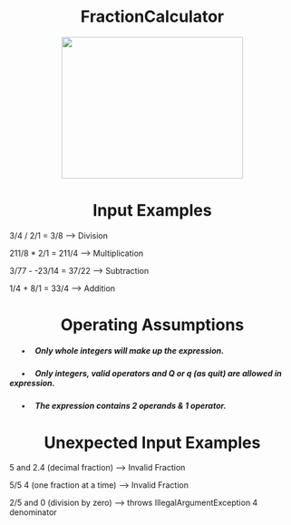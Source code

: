 <!DOCTYPE html>
<html lang="en">
<head>
  <meta charset="UTF-8">
</head>
<body>
<h1 align="center">FractionCalculator</h1>
<p align="center"><img src="https://media3.giphy.com/media/3o6MbseSY3SjTcjIyc/giphy.gif?cid=ecf05e472ut95g5vewhy6reolh84kawz2wfrrcod95a1uyuu&rid=giphy.gif&ct=g" width="320" height="250"/></p>
<h1 align="center">Input Examples</h1>

3/4 / 2/1 = 3/8 —> Division

211/8 * 2/1 = 211/4 —> Multiplication

3/77 - -23/14 = 37/22 —> Subtraction

1/4 + 8/1 = 33/4 —> Addition

<h1 align="center">Operating Assumptions</h1>
<h5> &emsp;&ensp;•&emsp; Only whole integers will make up the expression.</h5>
<h5> &emsp;&ensp;•&emsp; Only integers, valid operators and Q or q (as quit) are allowed in expression.<h5>
<h5> &emsp;&ensp;•&emsp; The expression contains 2 operands & 1 operator.</h5> 
  
<h1 align="center">Unexpected Input Examples</h1>

5 and 2.4 (decimal fraction) —> Invalid Fraction

5/5 4 (one fraction at a time) —> Invalid Fraction

2/5 and 0 (division by zero) —> throws IllegalArgumentException 4 denominator
</body>
</html>
